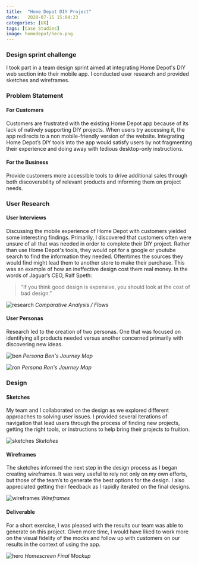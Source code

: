 ```yaml
---
title:  "Home Depot DIY Project"
date:   2020-07-15 15:04:23 
categories: [UX]
tags: [Case Studies]
image: homedepot/hero.png
---
```

### Design sprint challenge

I took part in a team design sprint aimed at integrating Home Depot's DIY web section into their mobile app. I conducted user research and provided sketches and wireframes.

### Problem Statement
#### For Customers
Customers are frustrated with the existing Home Depot app because of its lack of natively supporting DIY projects. When users try  accessing it, the app redirects to a non mobile-friendly version of the website. Integrating Home Depot’s DIY tools into the app would satisfy users by not fragmenting their experience and doing away with tedious desktop-only instructions.

#### For the Business
Provide customers more accessible tools to drive additional sales through both discoverability of relevant products and informing them on project needs.

### User Research
#### User Interviews
Discussing the mobile experience of Home Depot with customers yielded some interesting findings. Primarily, I discovered that customers often were unsure of all that was needed in order to complete their DIY project. Rather than use Home Depot's tools, they would opt for a google or youtube search to find the information they needed. Oftentimes the sources they would find might lead them to another store to make their purchase. This was an example of how an ineffective design cost them real money. In the words of Jaguar’s CEO, Ralf Speth:

> “If you think good design is expensive, you should look at the cost of bad design.”

![research](/images/homedepot/research.png)
*Comparative Analysis / Flows*

#### User Personas
Research led to the creation of two personas. One that was focused on identifying all products needed versus another concerned primarily with discovering new ideas.  

![ben](/images/homedepot/ben.png)
*Persona Ben's Journey Map*

![ron](/images/homedepot/ron.png)
*Persona Ron's Journey Map*


### Design
#### Sketches
My team and I collaborated on the design as we explored different approaches to solving user issues. I provided several iterations of navigation that lead users through the process of finding new projects, getting the right tools, or instructions to help bring their projects to fruition.

![sketches](/images/homedepot/sketches.png)
*Sketches*

#### Wireframes
The sketches informed the next step in the design process as I began creating wireframes. It was very useful to rely not only on my own efforts, but those of the team’s to generate the best options for the design. I also appreciated getting their feedback as I rapidly iterated on the final designs.

![wireframes](/images/homedepot/wireframes.png)
*Wireframes*

#### Deliverable
For a short exercise, I was pleased with the results our team was able to generate on this project. Given more time, I would have liked to work more on the visual fidelity of the mocks and follow up with customers on our results in the context of using the app.

![hero](/images/homedepot/hero.png)
*Homescreen Final Mockup*
